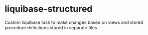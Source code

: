 # liquibase-structured
Custom liquibase task to make changes based on views and stored procedure definitions stored in separate files
